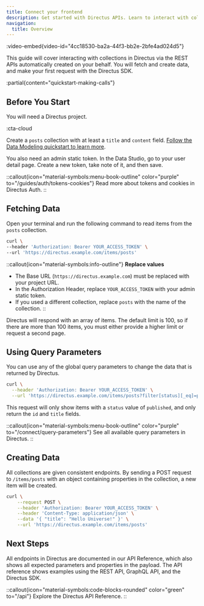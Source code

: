 ```yaml
---
title: Connect your frontend
description: Get started with Directus APIs. Learn to interact with collections, fetch, and create data.
navigation: 
  title: Overview
---
```


:video-embed{video-id="4cc18530-ba2a-44f3-bb2e-2bfe4ad024d5"}

This guide will cover interacting with collections in Directus via the REST APIs automatically created on your behalf. You will fetch and create data, and make your first request with the Directus SDK.

:partial{content="quickstart-making-calls"}

## Before You Start

You will need a Directus project.

:cta-cloud

Create a `posts` collection with at least a `title` and `content` field. [Follow the Data Modeling quickstart to learn more](/guides/data-model/quickstart).

You also need an admin static token. In the Data Studio, go to your user detail page. Create a new token, take note of it, and then save.

::callout{icon="material-symbols:menu-book-outline" color="purple" to="/guides/auth/tokens-cookies"}
Read more about tokens and cookies in Directus Auth.
::

## Fetching Data

Open your terminal and run the following command to read items from the `posts` collection.

```bash [Terminal]
curl \
--header 'Authorization: Bearer YOUR_ACCESS_TOKEN' \
--url 'https://directus.example.com/items/posts'
```

::callout{icon="material-symbols:info-outline"}
**Replace values**  
- The Base URL (`https://directus.example.com`) must be replaced with your project URL.
- In the Authorization Header, replace `YOUR_ACCESS_TOKEN` with your admin static token.
- If you used a different collection, replace `posts` with the name of the collection.
::

Directus will respond with an array of items. The default limit is 100, so if there are more than 100 items, you must either provide a higher limit or request a second page.

## Using Query Parameters

You can use any of the global query parameters to change the data that is returned by Directus.

```bash [Terminal]
curl \
  --header 'Authorization: Bearer YOUR_ACCESS_TOKEN' \
  --url 'https://directus.example.com/items/posts?filter[status][_eq]=published&fields=id,title'
```

This request will only show items with a `status` value of `published`, and only return the `id` and `title` fields.

::callout{icon="material-symbols:menu-book-outline" color="purple" to="/connect/query-parameters"}
See all available query parameters in Directus.
::

## Creating Data

All collections are given consistent endpoints. By sending a POST request to `/items/posts` with an object containing properties in the collection, a new item will be created.

```bash [Terminal]
curl \
	--request POST \
	--header 'Authorization: Bearer YOUR_ACCESS_TOKEN' \
	--header 'Content-Type: application/json' \
	--data '{ "title": "Hello Universe!" }' \
  	--url 'https://directus.example.com/items/posts'
```

## Next Steps

All endpoints in Directus are documented in our API Reference, which also shows all expected parameters and properties in the payload. The API reference shows examples using the REST API, GraphQL API, and the Directus SDK.

::callout{icon="material-symbols:code-blocks-rounded" color="green" to="/api"}
Explore the Directus API Reference.
::
